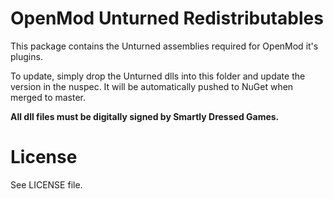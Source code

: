 # OpenMod Unturned Redistributables
This package contains the Unturned assemblies required for OpenMod it's plugins.

To update, simply drop the Unturned dlls into this folder and update the version in the nuspec. It will be automatically pushed to NuGet when merged to master.

**All dll files must be digitally signed by Smartly Dressed Games.**

# License
See LICENSE file.